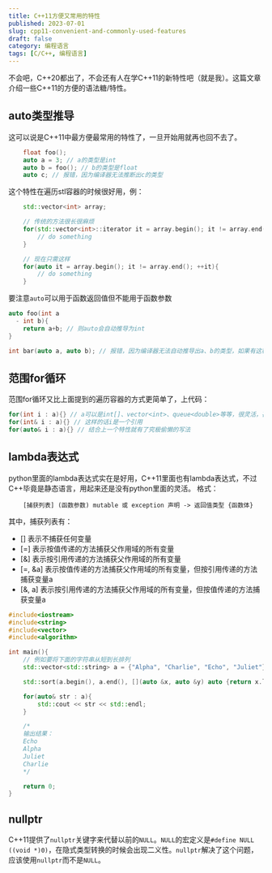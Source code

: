 ```yaml
---
title: C++11方便又常用的特性
published: 2023-07-01
slug: cpp11-convenient-and-commonly-used-features
draft: false
category: 编程语言
tags: [C/C++, 编程语言]
---
```

不会吧，C++20都出了，不会还有人在学C++11的新特性吧（就是我）。这篇文章介绍一些C++11的方便的语法糖/特性。

## auto类型推导

这可以说是C++11中最方便最常用的特性了，一旦开始用就再也回不去了。

```cpp
    float foo();
    auto a = 3; // a的类型是int
    auto b = foo(); // b的类型是float
    auto c; // 报错，因为编译器无法推断出c的类型
```

这个特性在遍历stl容器的时候很好用，例：


```cpp
    std::vector<int> array;

    // 传统的方法很长很麻烦
    for(std::vector<int>::iterator it = array.begin(); it != array.end(); ++it){
        // do something
    }

    // 现在只需这样
    for(auto it = array.begin(); it != array.end(); ++it){
        // do something
    }
```

要注意`auto`可以用于函数返回值但不能用于函数参数

```cpp
auto foo(int a
  - int b){
    return a+b; // 则auto会自动推导为int
}

int bar(auto a, auto b); // 报错，因为编译器无法自动推导出a、b的类型，如果有这种需求就使用template吧
```

## 范围for循环

范围for循环又比上面提到的遍历容器的方式更简单了，上代码：

```cpp
for(int i : a){} // a可以是int[]、vector<int>、queue<double>等等，很灵活，甚至自己写的类只要定义了begin()、end()、++等函数也可以使用这个语法糖
for(int& i : a){} // 这样的话i是一个引用
for(auto& i : a){} // 结合上一个特性就有了究极偷懒的写法
```

## lambda表达式

python里面的lambda表达式实在是好用，C++11里面也有lambda表达式，不过C++毕竟是静态语言，用起来还是没有python里面的灵活。
格式：
```
    [捕获列表] (函数参数) mutable 或 exception 声明 -> 返回值类型 {函数体}
```

其中，捕获列表有：

- [] 表示不捕获任何变量
- [=] 表示按值传递的方法捕获父作用域的所有变量
- [&] 表示按引用传递的方法捕获父作用域的所有变量
- [=, &a] 表示按值传递的方法捕获父作用域的所有变量，但按引用传递的方法捕获变量a
- [&, a] 表示按引用传递的方法捕获父作用域的所有变量，但按值传递的方法捕获变量a

```cpp
#include<iostream>
#include<string>
#include<vector>
#include<algorithm>

int main(){
    // 例如要将下面的字符串从短到长排列
    std::vector<std::string> a = {"Alpha", "Charlie", "Echo", "Juliet"};

    std::sort(a.begin(), a.end(), [](auto &x, auto &y) auto {return x.length() < y.length();});

    for(auto& str : a){
        std::cout << str << std::endl;
    }

    /*
    输出结果：
    Echo
    Alpha
    Juliet
    Charlie
    */

    return 0;
}
```

## nullptr

C++11提供了`nullptr`关键字来代替以前的`NULL`。`NULL`的宏定义是`#define NULL ((void *)0)`，在隐式类型转换的时候会出现二义性。`nullptr`解决了这个问题，应该使用`nullptr`而不是`NULL`。
